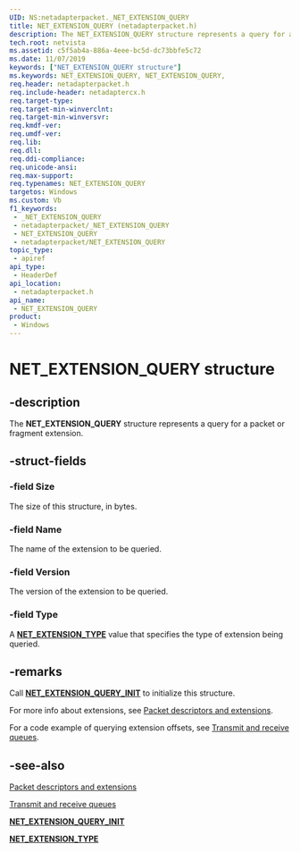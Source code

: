 ```yaml
---
UID: NS:netadapterpacket._NET_EXTENSION_QUERY
title: NET_EXTENSION_QUERY (netadapterpacket.h)
description: The NET_EXTENSION_QUERY structure represents a query for a packet or fragment extension.
tech.root: netvista
ms.assetid: c5f5ab4a-886a-4eee-bc5d-dc73bbfe5c72
ms.date: 11/07/2019
keywords: ["NET_EXTENSION_QUERY structure"]
ms.keywords: NET_EXTENSION_QUERY, NET_EXTENSION_QUERY,
req.header: netadapterpacket.h
req.include-header: netadaptercx.h 
req.target-type: 
req.target-min-winverclnt: 
req.target-min-winversvr: 
req.kmdf-ver: 
req.umdf-ver: 
req.lib: 
req.dll: 
req.ddi-compliance: 
req.unicode-ansi: 
req.max-support: 
req.typenames: NET_EXTENSION_QUERY
targetos: Windows
ms.custom: Vb
f1_keywords:
 - _NET_EXTENSION_QUERY
 - netadapterpacket/_NET_EXTENSION_QUERY
 - NET_EXTENSION_QUERY
 - netadapterpacket/NET_EXTENSION_QUERY
topic_type:
 - apiref
api_type:
 - HeaderDef
api_location:
 - netadapterpacket.h
api_name:
 - NET_EXTENSION_QUERY
product:
 - Windows
---
```


# NET_EXTENSION_QUERY structure


## -description

The **NET_EXTENSION_QUERY** structure represents a query for a packet or fragment extension.

## -struct-fields

### -field Size

The size of this structure, in bytes.

### -field Name

The name of the extension to be queried.

### -field Version

The version of the extension to be queried.

### -field Type

A [**NET_EXTENSION_TYPE**](../extension/ne-extension-_net_extension_type.md) value that specifies the type of extension being queried.

## -remarks

Call [**NET_EXTENSION_QUERY_INIT**](../netadapterpacket/nf-netadapterpacket-net_extension_query_init.md) to initialize this structure.

For more info about extensions, see [Packet descriptors and extensions](/windows-hardware/drivers/netcx/packet-descriptors-and-extensions). 

For a code example of querying extension offsets, see [Transmit and receive queues](/windows-hardware/drivers/netcx/transmit-and-receive-queues).

## -see-also

[Packet descriptors and extensions](/windows-hardware/drivers/netcx/packet-descriptors-and-extensions)

[Transmit and receive queues](/windows-hardware/drivers/netcx/transmit-and-receive-queues)

[**NET_EXTENSION_QUERY_INIT**](../netadapterpacket/nf-netadapterpacket-net_extension_query_init.md)

[**NET_EXTENSION_TYPE**](../extension/ne-extension-_net_extension_type.md)